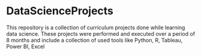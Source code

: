 # DataScienceProjects
This repository is a collection of curriculum projects done while learning data science. 
These projects were performed and executed over a period of 8 months and include a collection of used tools like Python, R, Tableau, Power BI, Excel
